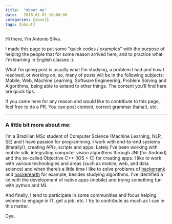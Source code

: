 ```yaml
---
title:  "About me"
date:   2018-01-01 10:00:00
categories: [about]
tags: [about]
---
```


Hi there, I'm Antonio Silva.

I made this page to put some "quick codes / examples" with the purpose of helping the people that for some reason arrived here, and to practice what I'm learning in English classes :). 

What I’m going post is usually what I’m studying, a problem I had and how I resolved, or working on, so, many of posts will be in the following subjects: Mobile, Web, Machine Learning, Software Engineering, Problem Solving and Algorithms, being able to extend to other things. The content you’ll find here are quick tips.

If you came here for any reason and would like to contribute to this page, feel free to do a PR. You can post content, correct grammar (haha!), etc.

---

### A little bit more about me:

I’m a Brazilian MSc student of Computer Science (Machine Learning, NLP, SE) and I have passion for programming. I work with end-to-end systems (literally!), creating APIs, scripts and apps. Lately I’ve been working with mobile sdk, integrating computer vision algorithms through JNI (for Android) and the so-called Objective C++ (iOS + C) for creating apps. I like to work with various technologies and areas (such as mobile, web, and data science) and when there’s a little time I like to solve problems of [hackerrank](https://www.hackerrank.com) and [hackerearth](https://www.hackerearth.com/) for example, besides studying algorithms. I’ve identified a lot with the development of native apps (mobile) and trying something fun with python and ML.

And finally, I tend to participate in some communities and focus helping women to engage in IT, get a job, etc. I try to contribute as much as I can in this matter.

Cya.
